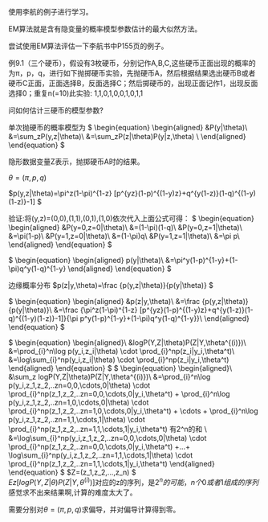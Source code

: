 使用李航的例子进行学习。

EM算法就是含有隐变量的概率模型参数估计的最大似然方法。

尝试使用EM算法评估一下李航书中P155页的例子。

例9.1（三个硬币），假设有3枚硬币，分别记作A,B,C,这些硬币正面出现的概率的为π，p，q，进行如下抛掷硬币实验，先抛硬币A，然后根据结果选出硬币B或者硬币C正面，正面选择B，反面选择C；然后掷硬币的，出现正面记作1，出现反面选择0；重复n(=10)此实验: 1,1,0,1,0,0,1,0,1,1

问如何估计三硬币的模型参数?

单次抛硬币的概率模型为
$
\begin{equation}
\begin{aligned}
&P(y|\theta)\\
&=\sum_zP(y,z|\theta)\\
&=\sum_zP(z|\theta)P(y|z,\theta) \\
\end{aligned}
\end{equation}
$

隐形数据变量Z表示，抛掷硬币A时的结果。

$\theta=(\pi,p,q)$



$p(y,z|\theta)=\pi^z(1-\pi)^{1-z} [p^{yz}(1-p)^{(1-y)z}+q^{y(1-z)}(1-q)^{(1-y)(1-z)}-1] $

验证:将(y,z)=(0,0),(1,1),(0,1),(1,0)依次代入上面公式可得：
$
\begin{equation}
\begin{aligned}
&P(y=0,z=0|\theta)\\
&=(1-\pi)(1-q)\\
&P(y=0,z=1|\theta)\\
&=\pi(1-p)\\
&P(y=1,z=0|\theta)\\
&=(1-\pi)q\\
&P(y=1,z=1|\theta)\\
&=\pi p\\
\end{aligned}
\end{equation}
$

$
\begin{equation}
\begin{aligned}
p(y|\theta)\\
&=\pi^y(1-p)^{1-y}+(1-\pi)q^y(1-q)^{1-y}
\end{aligned}
\end{equation}
$

边缘概率分布
$p(z|y,\theta)=\frac {p(y,z|\theta)}{p(y|\theta)} $

$
\begin{equation}
\begin{aligned}
&p(z|y,\theta)\\
&=\frac {p(y,z|\theta)}{p(y|\theta)}\\
&=\frac {\pi^z(1-\pi)^{1-z} [p^{yz}(1-p)^{(1-y)z}+q^{y(1-z)}(1-q)^{(1-y)(1-z)}-1]}{\pi p^y(1-p)^{1-y}+(1-\pi)q^y(1-q)^{1-y}}\\
\end{aligned}
\end{equation}
$


$
\begin{equation}
\begin{aligned}\\
&logP(Y,Z|\theta)P(Z|Y,\theta^{(i)})\\
&=\prod_{i}^n\log p(y_i,z_i|\theta) \cdot \prod_{i}^np(z_i|y_i,\theta^t)\\
&=\log\sum_{i}^np(y_i,z_i|\theta) \cdot \prod_{i}^np(z_i|y_i,\theta^t)
\end{aligned}
\end{equation}
$
$
\begin{equation}
\begin{aligned}\\
&\sum_z logP(Y,Z|\theta)P(Z|Y,\theta^{(i)})\\
&=\prod_{i}^n\log p(y_i,z_1,z_2,..zn=0,0,\cdots,0|\theta) \cdot \prod_{i}^np(z_1,z_2,..zn=0,0,\cdots,0|y_i,\theta^t) + \prod_{i}^n\log p(y_i,z_1,z_2,..zn=1,0,\cdots,0|\theta) \cdot \prod_{i}^np(z_1,z_2,..zn=1,0,\cdots,0|y_i,\theta^t) + \cdots +  \prod_{i}^n\log p(y_i,z_1,z_2,..zn=1,1,\cdots,1|\theta) \cdot \prod_{i}^np(z_1,z_2,..zn=1,1,\cdots,1|y_i,\theta^t) 有2^n的和 \\
&=\log\sum_{i}^np(y_i,z_1,z_2,..zn=0,0,\cdots,0|\theta) \cdot \prod_{i}^np(z_1,z_2,..zn=0,0,\cdots,0|y_i,\theta^t) +...+ \log\sum_{i}^np(y_i,z_1,z_2,..zn=1,1,\cdots,1|\theta) \cdot \prod_{i}^np(z_1,z_2,..zn=1,1,\cdots,1|y_i,\theta^t)
\end{aligned}
\end{equation}
$
$Z=(z_1,z_2,...,z_n) $  
$Ez[logP(Y,Z|\theta)P(Z|Y,\theta^{(i)})]$对应的z的序列，是$2^n 的可能，n个0或者1组成的序列$ 感觉求不出来结果啊,计算的难度太大了。

需要分别对$\theta=(\pi,p,q)$求偏导，并对偏导计算得到零。